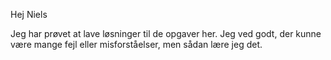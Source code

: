 Hej Niels

Jeg har prøvet at lave løsninger til de opgaver her. Jeg ved godt, der kunne være mange fejl eller misforståelser, men sådan lære jeg det.
